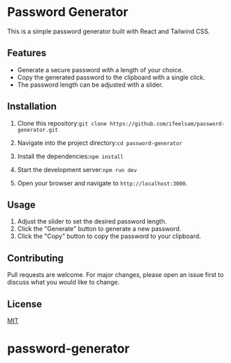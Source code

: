 # Password Generator

This is a simple password generator built with React and Tailwind CSS.

## Features

- Generate a secure password with a length of your choice.
- Copy the generated password to the clipboard with a single click.
- The password length can be adjusted with a slider.

## Installation

1. Clone this repository:`git clone https://github.com/ifeelsam/password-generator.git`

2. Navigate into the project directory:`cd password-generator`

3. Install the dependencies:`npm install`

4. Start the development server:`npm run dev`

5. Open your browser and navigate to `http://localhost:3000`.

## Usage

1. Adjust the slider to set the desired password length.
2. Click the "Generate" button to generate a new password.
3. Click the "Copy" button to copy the password to your clipboard.

## Contributing

Pull requests are welcome. For major changes, please open an issue first to discuss what you would like to change.

## License

[MIT](https://choosealicense.com/licenses/mit/)
# password-generator
